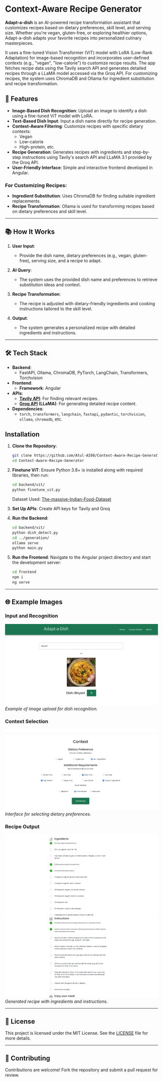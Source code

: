 # Context-Aware Recipe Generator

**Adapt-a-dish** is an AI-powered recipe transformation assistant that customizes recipes based on dietary preferences, skill level, and serving size. Whether you're vegan, gluten-free, or exploring healthier options, Adapt-a-dish adapts your favorite recipes into personalized culinary masterpieces.  

It uses a fine-tuned Vision Transformer (ViT) model with LoRA (Low-Rank Adaptation) for image-based recognition and incorporates user-defined contexts (e.g., "vegan", "low-calorie") to customize recipe results. The app fetches recipe data using the Tavily search API and generates detailed recipes through a LLaMA model accessed via the Groq API. For customizing recipes, the system uses ChromaDB and Ollama for ingredient substitution and recipe transformation.

## 🚀 Features

- **Image-Based Dish Recognition**: Upload an image to identify a dish using a fine-tuned ViT model with LoRA.
- **Text-Based Dish Input**: Input a dish name directly for recipe generation.
- **Context-Aware Filtering**: Customize recipes with specific dietary contexts:
  - Vegan
  - Low-calorie
  - High-protein, etc.
- **Recipe Generation**: Generates recipes with ingredients and step-by-step instructions using Tavily's search API and LLaMA 3.1 provided by the Groq API.
- **User-Friendly Interface**: Simple and interactive frontend developed in Angular.

### For Customizing Recipes:
- **Ingredient Substitution**: Uses ChromaDB for finding suitable ingredient replacements.
- **Recipe Transformation**: Ollama is used for transforming recipes based on dietary preferences and skill level.

---

## 📚 How It Works  

1. **User Input**:  
   - Provide the dish name, dietary preferences (e.g., vegan, gluten-free), serving size, and a recipe to adapt.  

2. **AI Query**:  
   - The system uses the provided dish name and preferences to retrieve substitution ideas and context.  

3. **Recipe Transformation**:  
   - The recipe is adjusted with dietary-friendly ingredients and cooking instructions tailored to the skill level.  

4. **Output**:  
   - The system generates a personalized recipe with detailed ingredients and instructions.  

---

## 🛠️ Tech Stack

- **Backend**:
  - FastAPI, Ollama, ChromaDB, PyTorch, LangChain, Transformers, Torchvision
- **Frontend**:
  - **Framework**: Angular
- **APIs**:
  - **[Tavily API](https://tavily.com/)**: For finding relevant recipes.
  - **[Groq API](https://groq.com/) (LLaMA)**: For generating detailed recipe content.
- **Dependencies**:
  - `torch`, `transformers`, `langchain`, `fastapi`, `pydantic`, `torchvision`, `ollama`, `chromadb`, etc.

## Installation

1. **Clone the Repository**:
   ```bash
   git clone https://github.com/Atul-AI08/Context-Aware-Recipe-Generator.git
   cd Context-Aware-Recipe-Generator
   ```

2. **Finetune ViT**:
   Ensure Python 3.8+ is installed along with required libraries, then run:
   ```bash
   cd backend/vit/
   python finetune_vit.py
   ```
   Dataset Used: [The-massive-Indian-Food-Dataset](https://www.kaggle.com/datasets/anshulmehtakaggl/themassiveindianfooddataset)

3. **Set Up APIs**:
   Create API keys for Tavily and Groq

4. **Run the Backend**:
   ```bash
   cd backend/vit/
   python dish_detect.py
   cd ../generation/
   ollama serve
   python main.py
   ```

5. **Run the Frontend**:
   Navigate to the Angular project directory and start the development server:
   ```bash
   cd frontend
   npm i
   ng serve
   ```

---

## 🌐 Example Images

### Input and Recognition
![Upload Image](images/pic1.png)
*Example of image upload for dish recognition.*

### Context Selection
![Context Selection](images/pic2.png)
*Interface for selecting dietary preferences.*

### Recipe Output
![Recipe Output](images/pic3.png)
![Recipe Output](images/pic4.png)
*Generated recipe with ingredients and instructions.*

---

## 📄 License
This project is licensed under the MIT License. See the [LICENSE](./LICENSE) file for more details.

---

## 🤝 Contributing
Contributions are welcome! Fork the repository and submit a pull request for review.
